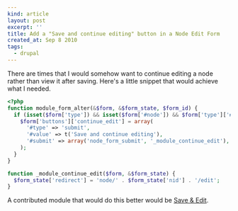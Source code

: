 ```yaml
---
kind: article
layout: post
excerpt: ''
title: Add a "Save and continue editing" button in a Node Edit Form
created_at: Sep 8 2010
tags: 
  - drupal
---
```

There are times that I would somehow want to continue editing a node rather than view it after saving. Here's a little snippet that would achieve what I needed.

~~~ php
<?php
function module_form_alter(&$form, &$form_state, $form_id) {
  if (isset($form['type']) && isset($form['#node']) && $form['type']['#value'] .'_node_form' == $form_id) {
    $form['buttons']['continue_edit'] = array(
      '#type' => 'submit',
      '#value' => t('Save and continue editing'),
      '#submit' => array('node_form_submit', '_module_continue_edit'),
    );
  }
}

function _module_continue_edit($form, &$form_state) {
  $form_state['redirect'] = 'node/' . $form_state['nid'] . '/edit';
}
~~~

A contributed module that would do this better would be [Save & Edit](http://drupal.org/project/save_edit).
